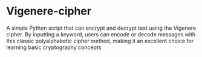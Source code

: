 # Vigenere-cipher
A simple Python script that can encrypt and decrypt text using the Vigenere cipher. By inputting a keyword, users can encode or decode messages with this classic polyalphabetic cipher method, making it an excellent choice for learning basic cryptography concepts
